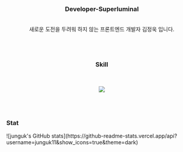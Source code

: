<div align='center'>
  <div>
    <h3>Developer-Superluminal</h3>
  <br/>
   새로운 도전을 두려워 하지 않는 프론트엔드 개발자 김정욱 입니다.
  <br/>
  <br/>
  </div>
<br/><br/>
<h3>Skill</h3>
  <br/>
  <p align="center">
    <a href="https://skillicons.dev">
      <img src="https://skillicons.dev/icons?i=html,js,react,typescript,redux,git,py,vscode,ai" />
    </a>
  </p>
</div>
<br/>
<br/>
<h3>Stat</h3>
![junguk's GitHub stats](https://github-readme-stats.vercel.app/api?username=junguk11&show_icons=true&theme=dark)

